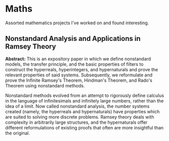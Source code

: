 # Maths
Assorted mathematics projects I've worked on and found interesting. 
## Nonstandard Analysis and Applications in Ramsey Theory
**Abstract:** This is an expository paper in which we define nonstandard models, the transfer principle, and the basic properties of filters to construct the hyperreals, hyperintegers, and hypernaturals and prove the relevant properties of said systems. Subsequently, we reformulate and prove the Infinite Ramsey's Theorem, Hindman's Theorem, and Rado's Theorem using nonstandard methods. 

Nonstandard methods evolved from an attempt to rigorously define calculus in the language of infinitesimals and infinitely large numbers, rather than the idea of a limit. Now called nonstandard analysis, the number systems created (namely, the hyperreals and hypernaturals) have properties which are suited to solving more discrete problems. Ramsey theory deals with complexity in arbitrarily large structures, and the hypernaturals offer different reformulations of existing proofs that often are more insightful than the original.
